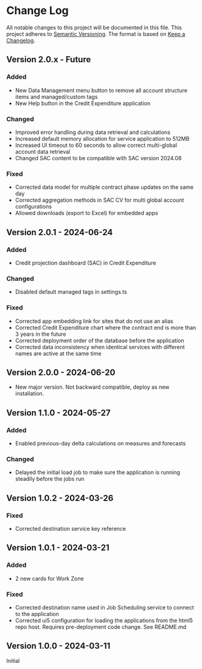 # Change Log

All notable changes to this project will be documented in this file.
This project adheres to [Semantic Versioning](http://semver.org/).
The format is based on [Keep a Changelog](http://keepachangelog.com/).


## Version 2.0.x - Future
### Added
- New Data Management menu button to remove all account structure items and managed/custom tags
- New Help button in the Credit Expenditure application

### Changed
- Improved error handling during data retrieval and calculations
- Increased default memory allocation for service application to 512MB
- Increased UI timeout to 60 seconds to allow correct multi-global account data retrieval
- Changed SAC content to be compatible with SAC version 2024.08

### Fixed
- Corrected data model for multiple contract phase updates on the same day
- Corrected aggregation methods in SAC CV for multi global account configurations
- Allowed downloads (export to Excel) for embedded apps


## Version 2.0.1 - 2024-06-24
### Added
- Credit projection dashboard (SAC) in Credit Expenditure

### Changed
- Disabled default managed tags in settings.ts

### Fixed
- Corrected app embedding link for sites that do not use an alias
- Corrected Credit Expenditure chart where the contract end is more than 3 years in the future
- Corrected deployment order of the database before the application
- Corrected data inconsistency when identical services with different names are active at the same time


## Version 2.0.0 - 2024-06-20
- New major version. Not backward compatible, deploy as new installation.


## Version 1.1.0 - 2024-05-27
### Added
- Enabled previous-day delta calculations on measures and forecasts

### Changed
- Delayed the initial load job to make sure the application is running steadily before the jobs run


## Version 1.0.2 - 2024-03-26
### Fixed
- Corrected destination service key reference


## Version 1.0.1 - 2024-03-21
### Added
- 2 new cards for Work Zone

### Fixed
- Corrected destination name used in Job Scheduling service to connect to the application
- Corrected ui5 configuration for loading the applications from the html5 repo host. Requires pre-deployment code change. See README.md


## Version 1.0.0 - 2024-03-11
Initial